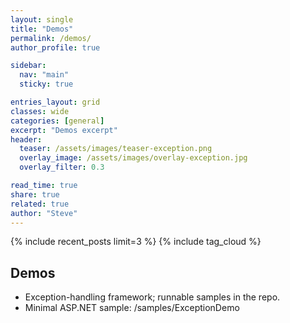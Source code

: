 ```yaml
---
layout: single
title: "Demos"
permalink: /demos/
author_profile: true

sidebar:
  nav: "main"
  sticky: true

entries_layout: grid
classes: wide
categories: [general]
excerpt: "Demos excerpt"
header:
  teaser: /assets/images/teaser-exception.png
  overlay_image: /assets/images/overlay-exception.jpg
  overlay_filter: 0.3

read_time: true
share: true
related: true
author: "Steve"
---
```


{% include recent_posts limit=3 %}
{% include tag_cloud %}

## Demos
- Exception-handling framework; runnable samples in the repo.
- Minimal ASP.NET sample: /samples/ExceptionDemo



